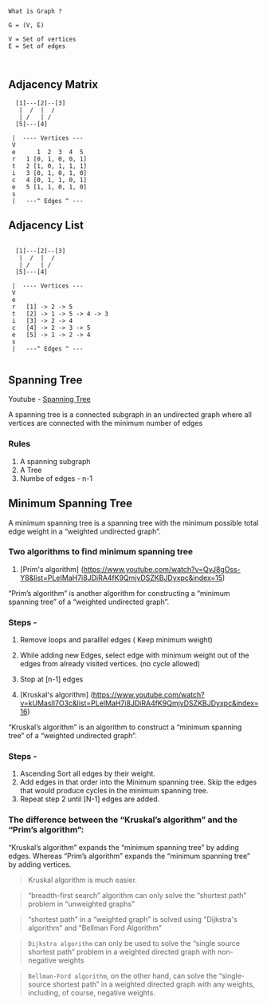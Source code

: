 ```

What is Graph ?

G = (V, E)

V = Set of vertices 
E = Set of edges 



```

##  Adjacency Matrix 

```
  [1]---[2]--[3]
   |  /  |  /
   | /   | /
  [5]---[4]

 |  ---- Vertices --- 
 V  
 e      1  2  3  4  5
 r   1 [0, 1, 0, 0, 1]
 t   2 [1, 0, 1, 1, 1]
 i   3 [0, 1, 0, 1, 0]
 c   4 [0, 1, 1, 0, 1]
 e   5 [1, 1, 0, 1, 0]
 s
 |   ---^ Edges ^ ---

```



## Adjacency List

```

  [1]---[2]--[3]
   |  /  |  /
   | /   | /
  [5]---[4]

 |  ---- Vertices --- 
 V  
 e  
 r   [1] -> 2 -> 5 
 t   [2] -> 1 -> 5 -> 4 -> 3
 i   [3] -> 2 -> 4
 c   [4] -> 2 -> 3 -> 5
 e   [5] -> 1 -> 2 -> 4
 s
 |   ---^ Edges ^ ---
 
```

## Spanning Tree
Youtube - [Spanning Tree](https://www.youtube.com/watch?v=oh3ZOtVix8Y&list=PLeIMaH7i8JDiRA4fK9QmjvDSZKBJDyxpc&index=14)


A spanning tree is a connected subgraph in an undirected graph where all vertices are connected with the minimum number of edges

### Rules
1. A spanning subgraph 
2. A Tree
3. Numbe of edges - n-1


## Minimum Spanning Tree
A minimum spanning tree is a spanning tree with the minimum possible total edge weight in a “weighted undirected graph”.



### Two algorithms to find minimum spanning tree

1. [Prim's algorithm] (https://www.youtube.com/watch?v=QyJ8gOss-Y8&list=PLeIMaH7i8JDiRA4fK9QmjvDSZKBJDyxpc&index=15) 

“Prim’s algorithm” is another algorithm for constructing a “minimum spanning tree” of a “weighted undirected graph”.

### Steps -

1. Remove loops and paralllel edges  ( Keep minimum weight)
2. While adding new Edges, select edge with minimum weight out of the edges from already visited vertices. (no cycle allowed)
3. Stop at [n-1] edges 


2. [Kruskal's algorithm] (https://www.youtube.com/watch?v=kUMaslI7O3c&list=PLeIMaH7i8JDiRA4fK9QmjvDSZKBJDyxpc&index=16)

“Kruskal’s algorithm” is an algorithm to construct a “minimum spanning tree” of a “weighted undirected graph”.

### Steps - 

1. Ascending Sort all edges by their weight.
2. Add edges in that order into the Minimum spanning tree. Skip the edges that would produce cycles in the minimum spanning tree.
3. Repeat step 2 until [N-1] edges are added.


### The difference between the “Kruskal’s algorithm” and the “Prim’s algorithm”:

“Kruskal’s algorithm” expands the “minimum spanning tree” by adding edges. Whereas “Prim’s algorithm” expands the “minimum spanning tree” by adding vertices.


> Kruskal algorithm is much easier. 

> “breadth-first search” algorithm can only solve the “shortest path” problem in “unweighted graphs”

> “shortest path” in a “weighted graph” is solved using "Dijkstra's algorithm" and "Bellman Ford Algorithm"

> `Dijkstra algorithm` can only be used to solve the “single source shortest path” problem in a weighted directed graph with non-negative weights

> `Bellman-Ford algorithm`, on the other hand, can solve the “single-source shortest path” in a weighted directed graph with any weights, including, of course, negative weights.



